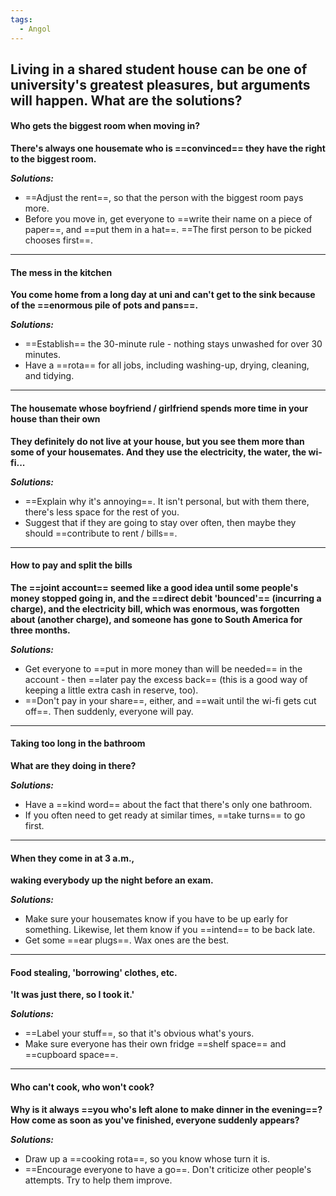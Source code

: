 ```yaml
---
tags:
  - Angol
---
```

Living in a shared student house can be one of university's greatest pleasures, but arguments will happen. What are the solutions?
--

#### Who gets the biggest room when moving in?
**There's always one housemate who is ==convinced== they have the right to the biggest room.**

  ***Solutions:***
- ==Adjust the rent==, so that the person with the biggest room pays more.
- Before you move in, get everyone to ==write their name on a piece of paper==, and ==put them in a hat==. ==The first person to be picked chooses first==.

---

#### The mess in the kitchen
**You come home from a long day at uni and can't get to the sink because of the ==enormous pile of pots and pans==.**

  ***Solutions:***
- ==Establish== the 30-minute rule - nothing stays unwashed for over 30 minutes.
- Have a ==rota== for all jobs, including washing-up, drying, cleaning, and tidying.

---

#### The housemate whose boyfriend / girlfriend spends more time in your house than their own
**They definitely do not live at your house, but you see them more than some of your housemates. And they use the electricity, the water, the wi-fi...**

  ***Solutions:***
- ==Explain why it's annoying==. It isn't personal, but with them there, there's less space for the rest of you.
- Suggest that if they are going to stay over often, then maybe they should ==contribute to rent / bills==.

---

#### How to pay and split the bills
**The ==joint account== seemed like a good idea until some people's money stopped going in, and the ==direct debit 'bounced'== (incurring a charge), and the electricity bill, which was enormous, was forgotten about (another charge), and someone has gone to South America for three months.**

  ***Solutions:***
- Get everyone to ==put in more money than will be needed== in the account - then ==later pay the excess back== (this is a good way of keeping a little extra cash in reserve, too).
- ==Don't pay in your share==, either, and ==wait until the wi-fi gets cut off==. Then suddenly, everyone will pay.

---

#### Taking too long in the bathroom
**What are they doing in there?**

  ***Solutions:***
- Have a ==kind word== about the fact that there's only one bathroom.
- If you often need to get ready at similar times, ==take turns== to go first.

---

#### When they come in at 3 a.m.,
**waking everybody up the night before an exam.**

  ***Solutions:***
- Make sure your housemates know if you have to be up early for something. Likewise, let them know if you ==intend== to be back late.
- Get some ==ear plugs==. Wax ones are the best.

---

#### Food stealing, 'borrowing' clothes, etc.
**'It was just there, so I took it.'**

  ***Solutions:***
- ==Label your stuff==, so that it's obvious what's yours.
- Make sure everyone has their own fridge ==shelf space== and ==cupboard space==.

---

#### Who can't cook, who won't cook?
**Why is it always ==you who's left alone to make dinner in the evening==? How come as soon as you've finished, everyone suddenly appears?**

  ***Solutions:***
- Draw up a ==cooking rota==, so you know whose turn it is.
- ==Encourage everyone to have a go==. Don't criticize other people's attempts. Try to help them improve.